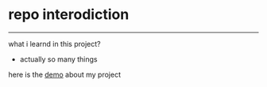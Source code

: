 # repo interodiction

---

what i learnd in this project?

- actually so many things

here is the [demo](https://whosfatima.github.io/pars-pack-project.github.io/) about my project
